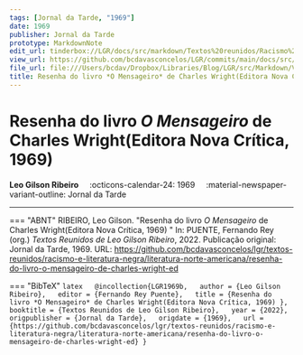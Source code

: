 ```yaml
---
tags: [Jornal da Tarde, "1969"]
date: 1969
publisher: Jornal da Tarde
prototype: MarkdownNote
edit_url: tinderbox://LGR/docs/src/markdown/Textos%20reunidos/Racismo%20e%20literatura%20negra/Literatura%20Norte-americana?view=outline+select=1658628319
view_url: https://github.com/bcdavasconcelos/LGR/commits/main/docs/src/markdown/textos-reunidos/racismo-e-literatura-negra/literatura-norte-americana/resenha-do-livro-o-mensageiro-de-charles-wright-ed.md
file_url: file:///Users/bcdav/Dropbox/Libraries/Blog/LGR/src/Markdown/Vol%201/Literatura%20Norte-americana/Resenha%20do%20livro%20*O%20Mensageiro*%20de%20Charles%20Wright(Editora%20Nova%20Cri%CC%81tica,%201969)%20.md
title: Resenha do livro *O Mensageiro* de Charles Wright(Editora Nova Crítica, 1969) 
---
```


# Resenha do livro *O Mensageiro* de Charles Wright(Editora Nova Crítica, 1969) 

__Leo Gilson Ribeiro__ &nbsp;&nbsp;&nbsp; :octicons-calendar-24: 1969 &nbsp;&nbsp;&nbsp; :material-newspaper-variant-outline: Jornal da Tarde  

---




=== "ABNT"
    RIBEIRO, Leo Gilson. "Resenha do livro *O Mensageiro* de Charles Wright(Editora Nova Crítica, 1969) " In: PUENTE, Fernando Rey (org.) _Textos Reunidos de Leo Gilson Ribeiro_, 2022. Publicação original: Jornal da Tarde, 1969. URL: https://github.com/bcdavasconcelos/lgr/textos-reunidos/racismo-e-literatura-negra/literatura-norte-americana/resenha-do-livro-o-mensageiro-de-charles-wright-ed  

=== "BibTeX"
    ```latex  
    @incollection{LGR1969b,  
    author = {Leo Gilson Ribeiro},  
    editor = {Fernando Rey Puente},  
    title = {Resenha do livro *O Mensageiro* de Charles Wright(Editora Nova Crítica, 1969) },  
    booktitle = {Textos Reunidos de Leo Gilson Ribeiro},  
    year = {2022},
    origpublisher = {Jornal da Tarde},  
    origdate = {1969},  
    url = {https://github.com/bcdavasconcelos/lgr/textos-reunidos/racismo-e-literatura-negra/literatura-norte-americana/resenha-do-livro-o-mensageiro-de-charles-wright-ed}
    }
    ```
